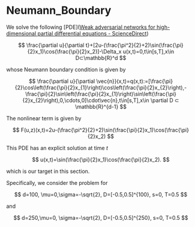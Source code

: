 # Neumann_Boundary

We solve the following [PDE]([Weak adversarial networks for high-dimensional partial differential equations - ScienceDirect](https://www.sciencedirect.com/science/article/pii/S0021999120301832))

$$
\frac{\partial u}{\partial t}+[2u-(\frac{\pi^2}{2}+2)\sin(\frac{\pi}{2}x_1)\cos(\frac{\pi}{2}x_2)]-\Delta_x u(x,t)=0,t\in[s,T],x\in D⊂\mathbb{R}^d
$$

whose Neumann boundary condition is given by

$$
\frac{\partial u}{\partial \vec{n}}(x,t)=q(x,t):=[\frac{\pi}{2}\cos\left(\frac{\pi}{2}x_{1}\right)\cos\left(\frac{\pi}{2}x_{2}\right),-\frac{\pi}{2}\sin\left(\frac{\pi}{2}x_{1}\right)\sin\left(\frac{\pi}{2}x_{2}\right),0,\cdots,0]\cdot\vec{n},t\in[s,T],x\in \partial D ⊂ \mathbb{R}^{d-1}
$$

The nonlinear term is given by

$$
F(u,z)(x,t)=2u-(\frac{\pi^2}{2}+2)\sin(\frac{\pi}{2}x_1)\cos(\frac{\pi}{2}x_2)
$$


This PDE has an explicit solution at time $t$

$$
u(x,t)=\sin(\frac{\pi}{2}x_1)\cos(\frac{\pi}{2}x_2).
$$

which is our target in this section.



Specifically, we consider the problem for

$$
d=100, \mu=0,\sigma=-\sqrt{2}, D=[-0.5,0.5]^{100}, s=0, T=0.5
$$

and

$$
d=250,\mu=0, \sigma=-\sqrt{2}, D=[-0.5,0.5]^{250}, s=0, T=0.5
$$

